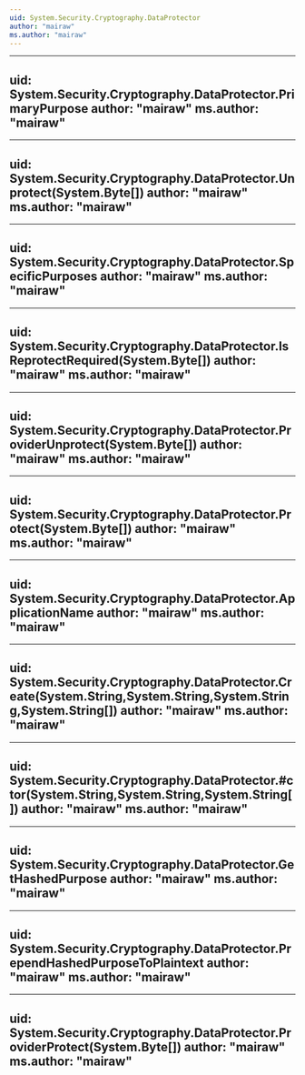 ```yaml
---
uid: System.Security.Cryptography.DataProtector
author: "mairaw"
ms.author: "mairaw"
---
```


---
uid: System.Security.Cryptography.DataProtector.PrimaryPurpose
author: "mairaw"
ms.author: "mairaw"
---

---
uid: System.Security.Cryptography.DataProtector.Unprotect(System.Byte[])
author: "mairaw"
ms.author: "mairaw"
---

---
uid: System.Security.Cryptography.DataProtector.SpecificPurposes
author: "mairaw"
ms.author: "mairaw"
---

---
uid: System.Security.Cryptography.DataProtector.IsReprotectRequired(System.Byte[])
author: "mairaw"
ms.author: "mairaw"
---

---
uid: System.Security.Cryptography.DataProtector.ProviderUnprotect(System.Byte[])
author: "mairaw"
ms.author: "mairaw"
---

---
uid: System.Security.Cryptography.DataProtector.Protect(System.Byte[])
author: "mairaw"
ms.author: "mairaw"
---

---
uid: System.Security.Cryptography.DataProtector.ApplicationName
author: "mairaw"
ms.author: "mairaw"
---

---
uid: System.Security.Cryptography.DataProtector.Create(System.String,System.String,System.String,System.String[])
author: "mairaw"
ms.author: "mairaw"
---

---
uid: System.Security.Cryptography.DataProtector.#ctor(System.String,System.String,System.String[])
author: "mairaw"
ms.author: "mairaw"
---

---
uid: System.Security.Cryptography.DataProtector.GetHashedPurpose
author: "mairaw"
ms.author: "mairaw"
---

---
uid: System.Security.Cryptography.DataProtector.PrependHashedPurposeToPlaintext
author: "mairaw"
ms.author: "mairaw"
---

---
uid: System.Security.Cryptography.DataProtector.ProviderProtect(System.Byte[])
author: "mairaw"
ms.author: "mairaw"
---
